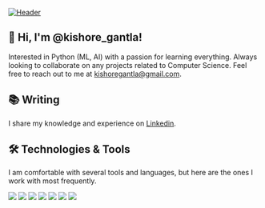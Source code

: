 [![Header](https://github.com/kishoregantla/kishoregantla/blob/master/banner.jpeg?raw=true "Header")](https://github.com/kishoregantla)

## 👋 Hi, I'm @kishore_gantla!
Interested in Python (ML, AI) with a passion for learning everything. Always looking to collaborate on any projects related to Computer Science. Feel free to reach out to me at kishoregantla@gmail.com.

## 📚 Writing
I share my knowledge and experience on [Linkedin](https://www.linkedin.com/in/gantla-kishore-67137b11b).



## 🛠️ Technologies & Tools
I am comfortable with several tools and languages, but here are the ones I work with most frequently.

![](https://img.shields.io/badge/Code-Python-informational?style=flat&color=informational&logo=python)
![](https://img.shields.io/badge/Code-JavaScript-informational?style=flat&color=informational&logo=javascript)
![](https://img.shields.io/badge/Code-HTML-informational?style=flat&color=informational&logo=html5)
![](https://img.shields.io/badge/Code-CSS-informational?style=flat&color=informational&logo=css3)
![](https://img.shields.io/badge/Tool-Docker-informational?style=flat&color=warning&logo=docker)
![](https://img.shields.io/badge/Tool-Jupyter-informational?style=flat&color=warning&logo=jupyter)
![](https://img.shields.io/badge/Tool-TensorFlow-informational?style=flat&color=warning&logo=tensorflow)
